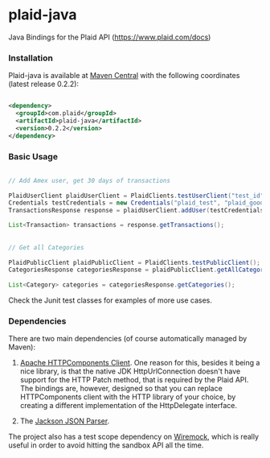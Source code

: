 plaid-java
==========

Java Bindings for the Plaid API (https://www.plaid.com/docs)

### Installation

Plaid-java is available at [Maven Central](https://search.maven.org/#search%7Cga%7C1%7Cplaid-java) with the following coordinates (latest release 0.2.2):

```xml

<dependency>
  <groupId>com.plaid</groupId>
  <artifactId>plaid-java</artifactId>
  <version>0.2.2</version>
</dependency>

```

### Basic Usage

```java
        
// Add Amex user, get 30 days of transactions
        
PlaidUserClient plaidUserClient = PlaidClients.testUserClient("test_id", "test_secret");
Credentials testCredentials = new Credentials("plaid_test", "plaid_good");
TransactionsResponse response = plaidUserClient.addUser(testCredentials, "amex", "test@test.com", null);

List<Transaction> transactions = response.getTransactions();
        
        
// Get all Categories
        
PlaidPublicClient plaidPublicClient = PlaidClients.testPublicClient();
CategoriesResponse categoriesResponse = plaidPublicClient.getAllCategories();
        
List<Category> categories = categoriesResponse.getCategories();
```

Check the Junit test classes for examples of more use cases.

### Dependencies

There are two main dependencies (of course automatically managed by Maven):

1. [Apache HTTPComponents Client](http://hc.apache.org/httpcomponents-client-ga/index.html). One reason for this, besides it being a nice library, is that the native JDK HttpUrlConnection doesn't have support for the HTTP Patch method, that is required by the Plaid API. The bindings are, however, designed so that you can replace HTTPComponents client with the HTTP library of your choice, by creating a different implementation of the HttpDelegate interface.

2. The [Jackson JSON Parser](http://jackson.codehaus.org/).

The project also has a test scope dependency on [Wiremock](http://wiremock.org), which is really useful in order to avoid hitting the sandbox API all the time.

